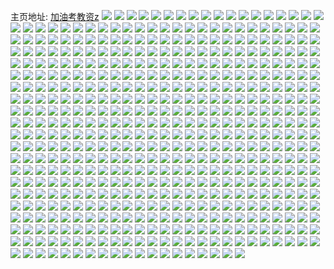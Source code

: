 主页地址: [加油考教资z](https://weibo.com/u/5859946578) 
![](https://wx4.sinaimg.cn/mw2000/006ozJNoly1g8hsree54wj30u00u0wkg.jpg) 
![](https://wx4.sinaimg.cn/mw2000/006ozJNoly1g8hsrfo7rcj30u00u0jx1.jpg) 
![](https://wx4.sinaimg.cn/mw2000/006ozJNoly1g8gk5nvt6sj30u00u0jyw.jpg) 
![](https://wx4.sinaimg.cn/mw2000/006ozJNoly1g8gk5r3e1wj30u00u0gsv.jpg) 
![](https://wx4.sinaimg.cn/mw2000/006ozJNoly1g8gk5s95a1j30u00u0105.jpg) 
![](https://wx4.sinaimg.cn/mw2000/006ozJNoly1g8gk5vgp02j30u00u0qa0.jpg) 
![](https://wx4.sinaimg.cn/mw2000/006ozJNoly1g8geb3vdw3j30u00u00v0.jpg) 
![](https://wx4.sinaimg.cn/mw2000/006ozJNoly1g8geb6r8g5j30u00u078j.jpg) 
![](https://wx4.sinaimg.cn/mw2000/006ozJNoly1g8bxthnc9xj31t00u0ag9.jpg) 
![](https://wx4.sinaimg.cn/mw2000/006ozJNoly1g8bxtiztfmj31t00u00xj.jpg) 
![](https://wx4.sinaimg.cn/mw2000/006ozJNoly1g8avci2jjij30u00u0n0y.jpg) 
![](https://wx4.sinaimg.cn/mw2000/006ozJNoly1g8avcj3nhlj30u00u0td7.jpg) 
![](https://wx4.sinaimg.cn/mw2000/006ozJNoly1g8avcjr9hmj30u00u0djh.jpg) 
![](https://wx4.sinaimg.cn/mw2000/006ozJNoly1g8avcoy7n5j30u00u078r.jpg) 
![](https://wx4.sinaimg.cn/mw2000/006ozJNoly1g8avclcycxj30u00u0dhs.jpg) 
![](https://wx4.sinaimg.cn/mw2000/006ozJNoly1g8avcpkeu9j30u00u00vc.jpg) 
![](https://wx4.sinaimg.cn/mw2000/006ozJNoly1g8avckbu6zj30u00u0gop.jpg) 
![](https://wx4.sinaimg.cn/mw2000/006ozJNoly1g8avcn2wj2j30u00u0jtc.jpg) 
![](https://wx4.sinaimg.cn/mw2000/006ozJNoly1g8avcq5plfj30u00u040w.jpg) 
![](https://wx4.sinaimg.cn/mw2000/006ozJNogy1g89lnmww04j30u00u078f.jpg) 
![](https://wx4.sinaimg.cn/mw2000/006ozJNogy1g89ln9myngj30u00u0q6j.jpg) 
![](https://wx4.sinaimg.cn/mw2000/006ozJNogy1g8809pz639j30u0140jxi.jpg) 
![](https://wx4.sinaimg.cn/mw2000/006ozJNogy1g87e3k3kvfj30u0140jxh.jpg) 
![](https://wx4.sinaimg.cn/mw2000/006ozJNogy1g87e3l2oipj30u0140agx.jpg) 
![](https://wx4.sinaimg.cn/mw2000/006ozJNogy1g87e3luq3fj30u0140wkt.jpg) 
![](https://wx4.sinaimg.cn/mw2000/006ozJNogy1g87e3mzgb6j30u0140tf8.jpg) 
![](https://wx4.sinaimg.cn/mw2000/006ozJNogy1g86wcs15mhj30om1hc46m.jpg) 
![](https://wx4.sinaimg.cn/mw2000/006ozJNogy1g86taq5mdaj30u0140dlg.jpg) 
![](https://wx4.sinaimg.cn/mw2000/006ozJNogy1g8600kb0omj30u00u079o.jpg) 
![](https://wx4.sinaimg.cn/mw2000/006ozJNogy1g8600l8e35j30u00u0jvb.jpg) 
![](https://wx4.sinaimg.cn/mw2000/006ozJNogy1g85xba1axgj30u00u0jxh.jpg) 
![](https://wx4.sinaimg.cn/mw2000/006ozJNogy1g85xbau3g1j30u00u0aem.jpg) 
![](https://wx4.sinaimg.cn/mw2000/006ozJNogy1g85xbbnqycj30u00u0q6j.jpg) 
![](https://wx4.sinaimg.cn/mw2000/006ozJNogy1g85xbd66plj30u00u0k3v.jpg) 
![](https://wx4.sinaimg.cn/mw2000/006ozJNogy1g85unh9ootj30om1hctoz.jpg) 
![](https://wx4.sinaimg.cn/mw2000/006ozJNogy1g84vpbh3baj30u00u0mz5.jpg) 
![](https://wx4.sinaimg.cn/mw2000/006ozJNogy1g84menamsoj30u0140k2w.jpg) 
![](https://wx4.sinaimg.cn/mw2000/006ozJNogy1g84meqr1f5j30u0140tkn.jpg) 
![](https://wx4.sinaimg.cn/mw2000/006ozJNogy1g83rppn29sj30u00u00y7.jpg) 
![](https://wx4.sinaimg.cn/mw2000/006ozJNogy1g83rpsieskj30u00u0ajk.jpg) 
![](https://wx4.sinaimg.cn/mw2000/006ozJNogy1g82fowggolj30u0140n3v.jpg) 
![](https://wx4.sinaimg.cn/mw2000/006ozJNogy1g82fox8ad0j30u01ciwk7.jpg) 
![](https://wx4.sinaimg.cn/mw2000/006ozJNogy1g81e39ti8tj30u0142wjb.jpg) 
![](https://wx4.sinaimg.cn/mw2000/006ozJNogy1g81e3mewwrj30u01407co.jpg) 
![](https://wx4.sinaimg.cn/mw2000/006ozJNogy1g80gyxpgp8j30u0140dkg.jpg) 
![](https://wx4.sinaimg.cn/mw2000/006ozJNogy1g80gz2zjjdj30u0140wiv.jpg) 
![](https://wx4.sinaimg.cn/mw2000/006ozJNogy1g80gz5mwtzj31400u0tc7.jpg) 
![](https://wx4.sinaimg.cn/mw2000/006ozJNogy1g80gz8lw1bj31400u041o.jpg) 
![](https://wx4.sinaimg.cn/mw2000/006ozJNogy1g7zzadlwm1j30u01407br.jpg) 
![](https://wx4.sinaimg.cn/mw2000/006ozJNogy1g7zzaek55zj30u0140adr.jpg) 
![](https://wx4.sinaimg.cn/mw2000/006ozJNogy1g7zbdfqh3nj30u0140wfa.jpg) 
![](https://wx4.sinaimg.cn/mw2000/006ozJNogy1g7zbdgso8ej30u0140dhf.jpg) 
![](https://wx4.sinaimg.cn/mw2000/006ozJNogy1g7yq0g0txpj30u01400y4.jpg) 
![](https://wx4.sinaimg.cn/mw2000/006ozJNogy1g7yq0gzx6gj30u0140thv.jpg) 
![](https://wx4.sinaimg.cn/mw2000/006ozJNogy1g7y2hol95cj30u0140gru.jpg) 
![](https://wx4.sinaimg.cn/mw2000/006ozJNogy1g7y2hsxla6j30u0140grg.jpg) 
![](https://wx4.sinaimg.cn/mw2000/006ozJNogy1g7y2hxi06sj30u0140tcw.jpg) 
![](https://wx4.sinaimg.cn/mw2000/006ozJNogy1g7x14sxlgsj30u0140dj3.jpg) 
![](https://wx4.sinaimg.cn/mw2000/006ozJNogy1g7x14tq9b4j30u014077g.jpg) 
![](https://wx4.sinaimg.cn/mw2000/006ozJNogy1g7wrp62bn2j30u0140gtd.jpg) 
![](https://wx4.sinaimg.cn/mw2000/006ozJNoly1g7w3111va9j31u90u00zm.jpg) 
![](https://wx4.sinaimg.cn/mw2000/006ozJNoly1g7vk9og3hoj31430u0dkk.jpg) 
![](https://wx4.sinaimg.cn/mw2000/006ozJNoly1g7vk9qos1yj31400u0ajf.jpg) 
![](https://wx4.sinaimg.cn/mw2000/006ozJNoly1g7vk9t1tynj30u0140127.jpg) 
![](https://wx4.sinaimg.cn/mw2000/006ozJNoly1g7vk9veg4hj30u0140gus.jpg) 
![](https://wx4.sinaimg.cn/mw2000/006ozJNoly1g7ul3a04llj30u0140458.jpg) 
![](https://wx4.sinaimg.cn/mw2000/006ozJNoly1g7u0fx6upij30u014044h.jpg) 
![](https://wx4.sinaimg.cn/mw2000/006ozJNoly1g7u0fyqshoj30u0140tdh.jpg) 
![](https://wx4.sinaimg.cn/mw2000/006ozJNoly1g7ta7cot11j30u014044w.jpg) 
![](https://wx4.sinaimg.cn/mw2000/006ozJNoly1g7ta7ecb6oj31400u0tew.jpg) 
![](https://wx4.sinaimg.cn/mw2000/006ozJNoly1g7ta7frx7cj30u0140ag5.jpg) 
![](https://wx4.sinaimg.cn/mw2000/006ozJNoly1g7ta7hdjhtj30u01407ai.jpg) 
![](https://wx4.sinaimg.cn/mw2000/006ozJNoly1g7rr5givhqj31400u0n1n.jpg) 
![](https://wx4.sinaimg.cn/mw2000/006ozJNoly1g7qxhuv71dj30u0140wja.jpg) 
![](https://wx4.sinaimg.cn/mw2000/006ozJNoly1g7qxhw1alfj30u0140dl4.jpg) 
![](https://wx4.sinaimg.cn/mw2000/006ozJNoly1g7qxhxva5uj30u01400yh.jpg) 
![](https://wx4.sinaimg.cn/mw2000/006ozJNoly1g7qxi004rpj30u0140q75.jpg) 
![](https://wx4.sinaimg.cn/mw2000/006ozJNoly1g7pkahq2m4j30u01t0td2.jpg) 
![](https://wx4.sinaimg.cn/mw2000/006ozJNoly1g7pkaiiyukj30u01407az.jpg) 
![](https://wx4.sinaimg.cn/mw2000/006ozJNoly1g7pkajdf4zj30u0140tea.jpg) 
![](https://wx4.sinaimg.cn/mw2000/006ozJNoly1g7pkak0ozpj310v0p7djz.jpg) 
![](https://wx4.sinaimg.cn/mw2000/006ozJNoly1g7otuehq43j30u014076k.jpg) 
![](https://wx4.sinaimg.cn/mw2000/006ozJNoly1g7otuf3zkkj30u0140myx.jpg) 
![](https://wx4.sinaimg.cn/mw2000/006ozJNoly1g7otufy6cuj30u0140djh.jpg) 
![](https://wx4.sinaimg.cn/mw2000/006ozJNoly1g7otugroglj30u01400um.jpg) 
![](https://wx4.sinaimg.cn/mw2000/006ozJNoly1g7ngclfbf9j30u0140dk9.jpg) 
![](https://wx4.sinaimg.cn/mw2000/006ozJNoly1g7ngcmda2yj30u0140dpe.jpg) 
![](https://wx4.sinaimg.cn/mw2000/006ozJNoly1g7mgr2j4xrj31400u0q81.jpg) 
![](https://wx4.sinaimg.cn/mw2000/006ozJNoly1g7mgr30tsvj31400u0gnu.jpg) 
![](https://wx4.sinaimg.cn/mw2000/006ozJNoly1g7mgr4u6t7j30om1hck07.jpg) 
![](https://wx4.sinaimg.cn/mw2000/006ozJNoly1g7mgr7vdpuj30u01400yh.jpg) 
![](https://wx4.sinaimg.cn/mw2000/006ozJNoly1g7k17iu3fjj30u0140463.jpg) 
![](https://wx4.sinaimg.cn/mw2000/006ozJNoly1g7k17kin33j31400u0ws7.jpg) 
![](https://wx4.sinaimg.cn/mw2000/006ozJNoly1g7k17n003oj30u0140486.jpg) 
![](https://wx4.sinaimg.cn/mw2000/006ozJNoly1g7k17o6aedj30u0140agx.jpg) 
![](https://wx4.sinaimg.cn/mw2000/006ozJNoly1g7j1lktn7nj30u0140jvo.jpg) 
![](https://wx4.sinaimg.cn/mw2000/006ozJNoly1g7j1llj9ovj30u00u0dit.jpg) 
![](https://wx4.sinaimg.cn/mw2000/006ozJNoly1g7j1lmcv2kj30u0140jy8.jpg) 
![](https://wx4.sinaimg.cn/mw2000/006ozJNoly1g7j1ln2gp4j30u00u077k.jpg) 
![](https://wx4.sinaimg.cn/mw2000/006ozJNoly1g7gf5781s8j30u014046u.jpg) 
![](https://wx4.sinaimg.cn/mw2000/006ozJNoly1g7gf583hk6j30u0140qdd.jpg) 
![](https://wx4.sinaimg.cn/mw2000/006ozJNoly1g7gf58qlswj30u014077a.jpg) 
![](https://wx4.sinaimg.cn/mw2000/006ozJNoly1g7gf5acnanj30u0140jum.jpg) 
![](https://wx4.sinaimg.cn/mw2000/006ozJNoly1g7ejn53fjaj30u00u0wl7.jpg) 
![](https://wx4.sinaimg.cn/mw2000/006ozJNoly1g7ejn5mcc2j30u00u0wjm.jpg) 
![](https://wx4.sinaimg.cn/mw2000/006ozJNoly1g7ejn6lft1j30u00u0jw5.jpg) 
![](https://wx4.sinaimg.cn/mw2000/006ozJNoly1g7ejn7o76vj30u00u0afk.jpg) 
![](https://wx4.sinaimg.cn/mw2000/006ozJNoly1g7dean259yj30u0140af7.jpg) 
![](https://wx4.sinaimg.cn/mw2000/006ozJNoly1g7deangx2bj30u0140gos.jpg) 
![](https://wx4.sinaimg.cn/mw2000/006ozJNoly1g7c701oz23j30u014010o.jpg) 
![](https://wx4.sinaimg.cn/mw2000/006ozJNoly1g7b1lmb49pj30u00u01kx.jpg) 
![](https://wx4.sinaimg.cn/mw2000/006ozJNoly1g7b1lpdr8sj30u00u07k9.jpg) 
![](https://wx4.sinaimg.cn/mw2000/006ozJNoly1g79vvxqvs2j30u014376f.jpg) 
![](https://wx4.sinaimg.cn/mw2000/006ozJNoly1g79vvyn3x4j30u0140q7x.jpg) 
![](https://wx4.sinaimg.cn/mw2000/006ozJNoly1g79vvzrw0vj30u01407cf.jpg) 
![](https://wx4.sinaimg.cn/mw2000/006ozJNoly1g79vw0qcv3j30u0140q9x.jpg) 
![](https://wx4.sinaimg.cn/mw2000/006ozJNoly1g7667p8499j30u00u0dhp.jpg) 
![](https://wx4.sinaimg.cn/mw2000/006ozJNoly1g7667q9tr3j30u00u0gqy.jpg) 
![](https://wx4.sinaimg.cn/mw2000/006ozJNoly1g7667r1jyij30u00u0wha.jpg) 
![](https://wx4.sinaimg.cn/mw2000/006ozJNoly1g7667s3zwmj30u00u0n1b.jpg) 
![](https://wx4.sinaimg.cn/mw2000/006ozJNoly1g73sis0pxej30u00u0n1f.jpg) 
![](https://wx4.sinaimg.cn/mw2000/006ozJNoly1g73sisu8bhj30u00u0n0i.jpg) 
![](https://wx4.sinaimg.cn/mw2000/006ozJNoly1g73sitrk28j30u00u0juc.jpg) 
![](https://wx4.sinaimg.cn/mw2000/006ozJNoly1g73siunwpej30u00u0gqs.jpg) 
![](https://wx4.sinaimg.cn/mw2000/006ozJNoly1g72cwdv0pnj30u00u0tjm.jpg) 
![](https://wx4.sinaimg.cn/mw2000/006ozJNoly1g6z85auiuuj30u00u0gp4.jpg) 
![](https://wx4.sinaimg.cn/mw2000/006ozJNoly1g6z85bk7mej30u00u0djo.jpg) 
![](https://wx4.sinaimg.cn/mw2000/006ozJNoly1g6z85c45fmj30u00u0jth.jpg) 
![](https://wx4.sinaimg.cn/mw2000/006ozJNoly1g6z85d12l5j30u00u07al.jpg) 
![](https://wx4.sinaimg.cn/mw2000/006ozJNoly1g6z85efwytj30u00u04az.jpg) 
![](https://wx4.sinaimg.cn/mw2000/006ozJNoly1g6z85fsgm3j30u00u0agn.jpg) 
![](https://wx4.sinaimg.cn/mw2000/006ozJNoly1g6ws61bpjej30om1hctge.jpg) 
![](https://wx4.sinaimg.cn/mw2000/006ozJNoly1g6ws62f5z2j30u00u0n44.jpg) 
![](https://wx4.sinaimg.cn/mw2000/006ozJNoly1g6vnueawwcj30u00u0k1s.jpg) 
![](https://wx4.sinaimg.cn/mw2000/006ozJNoly1g6qz0wwey1j30u00u00y7.jpg) 
![](https://wx4.sinaimg.cn/mw2000/006ozJNoly1g6nwd5hkgsj30u00u0djm.jpg) 
![](https://wx4.sinaimg.cn/mw2000/006ozJNoly1g6nwd6qkkmj30u00u0dke.jpg) 
![](https://wx4.sinaimg.cn/mw2000/006ozJNoly1g6npayyy0vj30u00u0q6m.jpg) 
![](https://wx4.sinaimg.cn/mw2000/006ozJNoly1g6maovc93aj30tz1hcq8d.jpg) 
![](https://wx4.sinaimg.cn/mw2000/006ozJNoly1g6maow4gtfj30u00u0gqo.jpg) 
![](https://wx4.sinaimg.cn/mw2000/006ozJNoly1g6kc6fif1uj30tr0h0di4.jpg) 
![](https://wx4.sinaimg.cn/mw2000/006ozJNoly1g6kc6fzzvuj30u0140wkl.jpg) 
![](https://wx4.sinaimg.cn/mw2000/006ozJNoly1g6kc6gheemj30u0140jxy.jpg) 
![](https://wx4.sinaimg.cn/mw2000/006ozJNoly1g6kc6im0nsj30u01407ci.jpg) 
![](https://wx4.sinaimg.cn/mw2000/006ozJNoly1g6jw0sk6wej30u00u03zb.jpg) 
![](https://wx4.sinaimg.cn/mw2000/006ozJNoly1g6jw0w3l5lj30u00u0dl7.jpg) 
![](https://wx4.sinaimg.cn/mw2000/006ozJNoly1g6ire2xs4uj30u0140wkf.jpg) 
![](https://wx4.sinaimg.cn/mw2000/006ozJNoly1g6irf79k1vj30u00u0dkh.jpg) 
![](https://wx4.sinaimg.cn/mw2000/006ozJNoly1g6irdqbcspj30u01407ag.jpg) 
![](https://wx4.sinaimg.cn/mw2000/006ozJNoly1g6irdvfiqdj30u014044w.jpg) 
![](https://wx4.sinaimg.cn/mw2000/006ozJNoly1g6g8t74xtbj30u00u0te0.jpg) 
![](https://wx4.sinaimg.cn/mw2000/006ozJNoly1g6g8t7unbsj30u00u0jwh.jpg) 
![](https://wx4.sinaimg.cn/mw2000/006ozJNoly1g6fiaog01ej30u0142whd.jpg) 
![](https://wx4.sinaimg.cn/mw2000/006ozJNoly1g6fiapbqihj30u010dmze.jpg) 
![](https://wx4.sinaimg.cn/mw2000/006ozJNoly1g6fiaq2q2gj30u01400ww.jpg) 
![](https://wx4.sinaimg.cn/mw2000/006ozJNogy1g6cf4hvylej30u014043h.jpg) 
![](https://wx4.sinaimg.cn/mw2000/006ozJNogy1g6cf4jsjl2j30u014042q.jpg) 
![](https://wx4.sinaimg.cn/mw2000/006ozJNogy1g6bwl6n0iqj30u0140gor.jpg) 
![](https://wx4.sinaimg.cn/mw2000/006ozJNogy1g6ay3x721hj31400u0djl.jpg) 
![](https://wx4.sinaimg.cn/mw2000/006ozJNogy1g6ay3y66rmj30u00u0agl.jpg) 
![](https://wx4.sinaimg.cn/mw2000/006ozJNogy1g6ay3zfvbrj30u00u0akq.jpg) 
![](https://wx4.sinaimg.cn/mw2000/006ozJNogy1g6ay40eg88j30u00u078g.jpg) 
![](https://wx4.sinaimg.cn/mw2000/006ozJNogy1g6actikvnij30u00u0tex.jpg) 
![](https://wx4.sinaimg.cn/mw2000/006ozJNogy1g6actjh6w7j30u00u0q7a.jpg) 
![](https://wx4.sinaimg.cn/mw2000/006ozJNogy1g69kycexnqj30u00u0dlh.jpg) 
![](https://wx4.sinaimg.cn/mw2000/006ozJNogy1g69kyd8igsj30u00u00zu.jpg) 
![](https://wx4.sinaimg.cn/mw2000/006ozJNogy1g69kye9ictj30u00u0gur.jpg) 
![](https://wx4.sinaimg.cn/mw2000/006ozJNogy1g69kyf18lhj30u00u0jx3.jpg) 
![](https://wx4.sinaimg.cn/mw2000/006ozJNoly1g68ixkumyej30u0140aqf.jpg) 
![](https://wx4.sinaimg.cn/mw2000/006ozJNoly1g68ixm0npej30u0140ai6.jpg) 
![](https://wx4.sinaimg.cn/mw2000/006ozJNoly1g68ixn6s13j30u014048y.jpg) 
![](https://wx4.sinaimg.cn/mw2000/006ozJNoly1g68ixo6kw9j30u0140n7b.jpg) 
![](https://wx4.sinaimg.cn/mw2000/006ozJNogy1g685c1s1xyj30u01400yn.jpg) 
![](https://wx4.sinaimg.cn/mw2000/006ozJNogy1g685c3494zj30u0140dmr.jpg) 
![](https://wx4.sinaimg.cn/mw2000/006ozJNogy1g67ai4c6gpj30u0140wm1.jpg) 
![](https://wx4.sinaimg.cn/mw2000/006ozJNogy1g67ai67do5j30u01404bt.jpg) 
![](https://wx4.sinaimg.cn/mw2000/006ozJNogy1g67ai7zg95j30u0140ajs.jpg) 
![](https://wx4.sinaimg.cn/mw2000/006ozJNogy1g67ai95bf9j31400u0tec.jpg) 
![](https://wx4.sinaimg.cn/mw2000/006ozJNogy1g66mm741kij30u00u0785.jpg) 
![](https://wx4.sinaimg.cn/mw2000/006ozJNogy1g66mm8413yj30u01t07b3.jpg) 
![](https://wx4.sinaimg.cn/mw2000/006ozJNogy1g66mm900tqj30u00u0jun.jpg) 
![](https://wx4.sinaimg.cn/mw2000/006ozJNogy1g66mm9x02fj30u00u00uf.jpg) 
![](https://wx4.sinaimg.cn/mw2000/006ozJNoly1g64fawpzrzj32o02o07wi.jpg) 
![](https://wx4.sinaimg.cn/mw2000/006ozJNoly1g64faxlpicj32o03k0npe.jpg) 
![](https://wx4.sinaimg.cn/mw2000/006ozJNoly1g64faypf5nj32o03k0qv6.jpg) 
![](https://wx4.sinaimg.cn/mw2000/006ozJNoly1g64fazu31uj32o03k0x6q.jpg) 
![](https://wx4.sinaimg.cn/mw2000/006ozJNogy1g639oj2velj30u0140tdo.jpg) 
![](https://wx4.sinaimg.cn/mw2000/006ozJNoly1g62wq56ltwj30u0140429.jpg) 
![](https://wx4.sinaimg.cn/mw2000/006ozJNoly1g62wq5iidnj30u01407ay.jpg) 
![](https://wx4.sinaimg.cn/mw2000/006ozJNoly1g62wq5xp9zj30om1hc4bh.jpg) 
![](https://wx4.sinaimg.cn/mw2000/006ozJNoly1g62wq6ios4j30u014011j.jpg) 
![](https://wx4.sinaimg.cn/mw2000/006ozJNogy1g61vawkum3j30om1hcagu.jpg) 
![](https://wx4.sinaimg.cn/mw2000/006ozJNogy1g61vaxpyvcj30u00u0whq.jpg) 
![](https://wx4.sinaimg.cn/mw2000/006ozJNoly1g61n384gloj32o02o0kjm.jpg) 
![](https://wx4.sinaimg.cn/mw2000/006ozJNoly1g61n398ytwj32o02o0u0y.jpg) 
![](https://wx4.sinaimg.cn/mw2000/006ozJNogy1g61i6cvw7yj30u00u0wkk.jpg) 
![](https://wx4.sinaimg.cn/mw2000/006ozJNogy1g61i6dpbu9j31hc0om7bb.jpg) 
![](https://wx4.sinaimg.cn/mw2000/006ozJNogy1g61i6e9fskj30om1hcjwx.jpg) 
![](https://wx4.sinaimg.cn/mw2000/006ozJNogy1g61i6exskvj30om1hcqej.jpg) 
![](https://wx4.sinaimg.cn/mw2000/006ozJNogy1g60klvaz3oj30u0140n12.jpg) 
![](https://wx4.sinaimg.cn/mw2000/006ozJNogy1g60fcytiy6j30u0140q7a.jpg) 
![](https://wx4.sinaimg.cn/mw2000/006ozJNogy1g60fczulwaj30u0140n87.jpg) 
![](https://wx4.sinaimg.cn/mw2000/006ozJNogy1g5zhng5obdj30u0140dm9.jpg) 
![](https://wx4.sinaimg.cn/mw2000/006ozJNogy1g5zhnh39oyj31400u0jyh.jpg) 
![](https://wx4.sinaimg.cn/mw2000/006ozJNogy1g5zhni3yqsj30u0140grp.jpg) 
![](https://wx4.sinaimg.cn/mw2000/006ozJNogy1g5zhnj1dzlj30u01407b2.jpg) 
![](https://wx4.sinaimg.cn/mw2000/006ozJNogy1g5x03jt5n4j30u0140gr5.jpg) 
![](https://wx4.sinaimg.cn/mw2000/006ozJNogy1g5x03kyx1ej30u00u00x1.jpg) 
![](https://wx4.sinaimg.cn/mw2000/006ozJNogy1g5x03m5g3wj30u00u044a.jpg) 
![](https://wx4.sinaimg.cn/mw2000/006ozJNoly1g5wbvjdzklj30u01t0n2c.jpg) 
![](https://wx4.sinaimg.cn/mw2000/006ozJNoly1g5wbvjorwoj30u01t0wke.jpg) 
![](https://wx4.sinaimg.cn/mw2000/006ozJNoly1g5wbvjy6imj30u01t0gqu.jpg) 
![](https://wx4.sinaimg.cn/mw2000/006ozJNoly1g5wbvk8o4mj30u01t0q7v.jpg) 
![](https://wx4.sinaimg.cn/mw2000/006ozJNoly1g5wbvkopvpj30u01t04j0.jpg) 
![](https://wx4.sinaimg.cn/mw2000/006ozJNoly1g5wbvl1ve6j30u01t0n3x.jpg) 
![](https://wx4.sinaimg.cn/mw2000/006ozJNogy1g5umq4vxi2j30u00u0gsw.jpg) 
![](https://wx4.sinaimg.cn/mw2000/006ozJNogy1g5umq5k1n2j30u00u040s.jpg) 
![](https://wx4.sinaimg.cn/mw2000/006ozJNogy1g5st6umdapj30tb0mrn02.jpg) 
![](https://wx4.sinaimg.cn/mw2000/006ozJNogy1g5st6vgheuj30u014044q.jpg) 
![](https://wx4.sinaimg.cn/mw2000/006ozJNogy1g5st6w98p7j30u00u0dj6.jpg) 
![](https://wx4.sinaimg.cn/mw2000/006ozJNogy1g5st6x3vehj30om1hcdm6.jpg) 
![](https://wx4.sinaimg.cn/mw2000/006ozJNogy1g5st6y4x9ej30u00u0afy.jpg) 
![](https://wx4.sinaimg.cn/mw2000/006ozJNogy1g5st6z0pwgj30u00u0wjo.jpg) 
![](https://wx4.sinaimg.cn/mw2000/006ozJNogy1g5rlqg13h5j30u01t043e.jpg) 
![](https://wx4.sinaimg.cn/mw2000/006ozJNogy1g5rlqhsqvuj30u00u0jvb.jpg) 
![](https://wx4.sinaimg.cn/mw2000/006ozJNogy1g5q485xxw4j30u0140wlx.jpg) 
![](https://wx4.sinaimg.cn/mw2000/006ozJNogy1g5q4875g86j30u01400yb.jpg) 
![](https://wx4.sinaimg.cn/mw2000/006ozJNogy1g5q487w7v3j30u0140q6r.jpg) 
![](https://wx4.sinaimg.cn/mw2000/006ozJNogy1g5q489cvd8j30u014044n.jpg) 
![](https://wx4.sinaimg.cn/mw2000/006ozJNogy1g5n7zw2pfej30u00u0jwz.jpg) 
![](https://wx4.sinaimg.cn/mw2000/006ozJNogy1g5n7zx3p8mj30u00u0wkl.jpg) 
![](https://wx4.sinaimg.cn/mw2000/006ozJNogy1g5n7zy0pbkj30u00u0ju1.jpg) 
![](https://wx4.sinaimg.cn/mw2000/006ozJNogy1g5n7zz92lpj30u00u0n3c.jpg) 
![](https://wx4.sinaimg.cn/mw2000/006ozJNogy1g5mpvg8q2zj30u00u0n3b.jpg) 
![](https://wx4.sinaimg.cn/mw2000/006ozJNogy1g5le5kng51j30u00u0abv.jpg) 
![](https://wx4.sinaimg.cn/mw2000/006ozJNogy1g5le5m8dwmj30u0140q77.jpg) 
![](https://wx4.sinaimg.cn/mw2000/006ozJNogy1g5le5oh79xj30u0140tgo.jpg) 
![](https://wx4.sinaimg.cn/mw2000/006ozJNogy1g5le5q8qo5j30u014079y.jpg) 
![](https://wx4.sinaimg.cn/mw2000/006ozJNogy1g5ke33hupbj32o03k0qv6.jpg) 
![](https://wx4.sinaimg.cn/mw2000/006ozJNogy1g5ke37fx9tj31400u0qa6.jpg) 
![](https://wx4.sinaimg.cn/mw2000/006ozJNogy1g5j412yhuej30u00u0k2s.jpg) 
![](https://wx4.sinaimg.cn/mw2000/006ozJNogy1g5j415g6zqj30u00u0alc.jpg) 
![](https://wx4.sinaimg.cn/mw2000/006ozJNogy1g5j417wqkwj30u00u0wpf.jpg) 
![](https://wx4.sinaimg.cn/mw2000/006ozJNogy1g5j4197sgaj30u00u0wiy.jpg) 
![](https://wx4.sinaimg.cn/mw2000/006ozJNoly1g5h2pb73rwj31401404cd.jpg) 
![](https://wx4.sinaimg.cn/mw2000/006ozJNoly1g5h2pe4lfkj3140140qrh.jpg) 
![](https://wx4.sinaimg.cn/mw2000/006ozJNoly1g5h2pgwlvuj3140140wwo.jpg) 
![](https://wx4.sinaimg.cn/mw2000/006ozJNoly1g5fw0ubseyj32o02o0hdu.jpg) 
![](https://wx4.sinaimg.cn/mw2000/006ozJNoly1g5fw0vsk33j32o02o0npe.jpg) 
![](https://wx4.sinaimg.cn/mw2000/006ozJNoly1g5fw10lhiaj32o02o01kz.jpg) 
![](https://wx4.sinaimg.cn/mw2000/006ozJNoly1g5fw13kj3bj32o02o0kjm.jpg) 
![](https://wx4.sinaimg.cn/mw2000/006ozJNogy1g5efh1xu74j32o02o01kz.jpg) 
![](https://wx4.sinaimg.cn/mw2000/006ozJNogy1g5efh57ermj32o02o0b2a.jpg) 
![](https://wx4.sinaimg.cn/mw2000/006ozJNoly1g5edzdh4hhj30u03w1tmm.jpg) 
![](https://wx4.sinaimg.cn/mw2000/006ozJNoly1g5edze8gilj30u00u00x8.jpg) 
![](https://wx4.sinaimg.cn/mw2000/006ozJNoly1g5chl1qstrj30u00u0gty.jpg) 
![](https://wx4.sinaimg.cn/mw2000/006ozJNoly1g5chl29b14j314q0u07c7.jpg) 
![](https://wx4.sinaimg.cn/mw2000/006ozJNoly1g5chl2kctej30u00u0ahw.jpg) 
![](https://wx4.sinaimg.cn/mw2000/006ozJNoly1g5chl2swwpj30u00u0ahc.jpg) 
![](https://wx4.sinaimg.cn/mw2000/006ozJNoly1g57r11bgyzj30u00u0wjs.jpg) 
![](https://wx4.sinaimg.cn/mw2000/006ozJNoly1g57r13frbtj30u00u0aes.jpg) 
![](https://wx4.sinaimg.cn/mw2000/006ozJNoly1g57r144o4pj30u00u0dj6.jpg) 
![](https://wx4.sinaimg.cn/mw2000/006ozJNoly1g57r15228ej30u00u0n2p.jpg) 
![](https://wx4.sinaimg.cn/mw2000/006ozJNoly1g57r15niznj30u00u0wjj.jpg) 
![](https://wx4.sinaimg.cn/mw2000/006ozJNoly1g57r16key4j30u00u0jwb.jpg) 
![](https://wx4.sinaimg.cn/mw2000/006ozJNogy1g557iqiqarj30u00u00xl.jpg) 
![](https://wx4.sinaimg.cn/mw2000/006ozJNogy1g557is0ovkj30u0140n3g.jpg) 
![](https://wx4.sinaimg.cn/mw2000/006ozJNogy1g557itok98j31400u0457.jpg) 
![](https://wx4.sinaimg.cn/mw2000/006ozJNogy1g557iv8ea4j30u00u0tde.jpg) 
![](https://wx4.sinaimg.cn/mw2000/006ozJNogy1g4y5aitssrj31g50u0qcv.jpg) 
![](https://wx4.sinaimg.cn/mw2000/006ozJNogy1g4y5aksd9xj30u00u0n45.jpg) 
![](https://wx4.sinaimg.cn/mw2000/006ozJNogy1g4y5amsmtrj30u00u07bs.jpg) 
![](https://wx4.sinaimg.cn/mw2000/006ozJNogy1g4y5aodnsxj30u01t0n3f.jpg) 
![](https://wx4.sinaimg.cn/mw2000/006ozJNoly1g4v78gk3c0j30u01t01kx.jpg) 
![](https://wx4.sinaimg.cn/mw2000/006ozJNoly1g4v78hrfndj32o02o0e82.jpg) 
![](https://wx4.sinaimg.cn/mw2000/006ozJNoly1g4v78ii4p8j3140140wrz.jpg) 
![](https://wx4.sinaimg.cn/mw2000/006ozJNoly1g4v78n55btj33bs3bsx6q.jpg) 
![](https://wx4.sinaimg.cn/mw2000/006ozJNogy1g4ts4v6260j30u00u0789.jpg) 
![](https://wx4.sinaimg.cn/mw2000/006ozJNogy1g4ts4yio2zj30u00u07ag.jpg) 
![](https://wx4.sinaimg.cn/mw2000/006ozJNoly1g4rkhjuv1nj30u0140tg4.jpg) 
![](https://wx4.sinaimg.cn/mw2000/006ozJNoly1g4rkhm4zeej30u014044e.jpg) 
![](https://wx4.sinaimg.cn/mw2000/006ozJNoly1g4qkyzv5eej30u0140jwu.jpg) 
![](https://wx4.sinaimg.cn/mw2000/006ozJNoly1g4qkz13up2j30u0140427.jpg) 
![](https://wx4.sinaimg.cn/mw2000/006ozJNoly1g4qkz1tizfj30u0140q7g.jpg) 
![](https://wx4.sinaimg.cn/mw2000/006ozJNoly1g4qkz2thcwj30u0140n1h.jpg) 
![](https://wx4.sinaimg.cn/mw2000/006ozJNoly1g4qbg9zesqj32o02o0u0x.jpg) 
![](https://wx4.sinaimg.cn/mw2000/006ozJNoly1g4qbgbmnqnj32o020x4qr.jpg) 
![](https://wx4.sinaimg.cn/mw2000/006ozJNoly1g4qbgdu138j335s2dckjp.jpg) 
![](https://wx4.sinaimg.cn/mw2000/006ozJNoly1g4qbgemb1dj30ow1hcn81.jpg) 
![](https://wx4.sinaimg.cn/mw2000/006ozJNogy1g4p82g5qprj30u00u044k.jpg) 
![](https://wx4.sinaimg.cn/mw2000/006ozJNogy1g4p82h10roj30u00u0dkz.jpg) 
![](https://wx4.sinaimg.cn/mw2000/006ozJNogy1g4p82i1nmqj30u00u0q8r.jpg) 
![](https://wx4.sinaimg.cn/mw2000/006ozJNoly1g4owvr5fflj30u00u079w.jpg) 
![](https://wx4.sinaimg.cn/mw2000/006ozJNoly1g4owvsin9qj30u00u0q7j.jpg) 
![](https://wx4.sinaimg.cn/mw2000/006ozJNoly1g4owvu0umoj30u00u044i.jpg) 
![](https://wx4.sinaimg.cn/mw2000/006ozJNoly1g4owvvhicnj30u00u0grz.jpg) 
![](https://wx4.sinaimg.cn/mw2000/006ozJNoly1g4nobsrj8jj30u00u042v.jpg) 
![](https://wx4.sinaimg.cn/mw2000/006ozJNoly1g4nobt58kxj30u00u0gri.jpg) 
![](https://wx4.sinaimg.cn/mw2000/006ozJNoly1g4nobtgf96j31400u0dki.jpg) 
![](https://wx4.sinaimg.cn/mw2000/006ozJNoly1g4nobtt8ilj30u00u0n2g.jpg) 
![](https://wx4.sinaimg.cn/mw2000/006ozJNogy1g4lw4cewprj30u00u0goo.jpg) 
![](https://wx4.sinaimg.cn/mw2000/006ozJNogy1g4lw4b46dvj30u00u0tan.jpg) 
![](https://wx4.sinaimg.cn/mw2000/006ozJNogy1g4lw4k5erwj30u00u043e.jpg) 
![](https://wx4.sinaimg.cn/mw2000/006ozJNogy1g4lw4l6rumj30u00u0gon.jpg) 
![](https://wx4.sinaimg.cn/mw2000/006ozJNogy1g4ktf8eu50j30u00u0afu.jpg) 
![](https://wx4.sinaimg.cn/mw2000/006ozJNogy1g4ktf9g3wvj30u00u0afs.jpg) 
![](https://wx4.sinaimg.cn/mw2000/006ozJNogy1g4ktfaezf7j30u00u0jw0.jpg) 
![](https://wx4.sinaimg.cn/mw2000/006ozJNogy1g4ktfbabcvj30u00u00wi.jpg) 
![](https://wx4.sinaimg.cn/mw2000/006ozJNoly1g4jg0encqtj30u00u00v9.jpg) 
![](https://wx4.sinaimg.cn/mw2000/006ozJNoly1g4jg0fbcmbj30u00u0tbu.jpg) 
![](https://wx4.sinaimg.cn/mw2000/006ozJNoly1g4jg0g0hdnj30u00u0q78.jpg) 
![](https://wx4.sinaimg.cn/mw2000/006ozJNoly1g4jg0gkxsfj30u00u077f.jpg) 
![](https://wx4.sinaimg.cn/mw2000/006ozJNoly1g4jg0hairbj30u00u0q80.jpg) 
![](https://wx4.sinaimg.cn/mw2000/006ozJNoly1g4jg0i27mxj30u00u079g.jpg) 
![](https://wx4.sinaimg.cn/mw2000/006ozJNoly1g4hwz5ostzj30u00u0god.jpg) 
![](https://wx4.sinaimg.cn/mw2000/006ozJNoly1g4hwz68yixj30u00u0779.jpg) 
![](https://wx4.sinaimg.cn/mw2000/006ozJNoly1g4hwz6tqa2j30u00u0jv7.jpg) 
![](https://wx4.sinaimg.cn/mw2000/006ozJNoly1g4hwz79vqij30ow1hc11o.jpg) 
![](https://wx4.sinaimg.cn/mw2000/006ozJNogy1g47diekoarj30u00u077p.jpg) 
![](https://wx4.sinaimg.cn/mw2000/006ozJNogy1g47dijr1n1j30u00u00wi.jpg) 
![](https://wx4.sinaimg.cn/mw2000/006ozJNogy1g47dilkai5j30u00u0djf.jpg) 
![](https://wx4.sinaimg.cn/mw2000/006ozJNogy1g47din6f1dj30ow1hcdl1.jpg) 
![](https://wx4.sinaimg.cn/mw2000/006ozJNogy1g45cyqcenjj30u0140tcz.jpg) 
![](https://wx4.sinaimg.cn/mw2000/006ozJNogy1g45cyqyrj8j30u00u0wi2.jpg) 
![](https://wx4.sinaimg.cn/mw2000/006ozJNogy1g45cyrm30xj30u00u00vf.jpg) 
![](https://wx4.sinaimg.cn/mw2000/006ozJNogy1g45cysandzj30u00u042q.jpg) 
![](https://wx4.sinaimg.cn/mw2000/006ozJNogy1g443l0nq57j30u0140diq.jpg) 
![](https://wx4.sinaimg.cn/mw2000/006ozJNogy1g443l1oit5j30u00u0aei.jpg) 
![](https://wx4.sinaimg.cn/mw2000/006ozJNogy1g443l2rh1ij30u00u0n0d.jpg) 
![](https://wx4.sinaimg.cn/mw2000/006ozJNogy1g443l3b95wj30u60qh42k.jpg) 
![](https://wx4.sinaimg.cn/mw2000/006ozJNogy1g3zz32bb26j30u00u0jtp.jpg) 
![](https://wx4.sinaimg.cn/mw2000/006ozJNogy1g3zz33mioxj30u00u078n.jpg) 
![](https://wx4.sinaimg.cn/mw2000/006ozJNogy1g3zz34i9jsj30u00u042z.jpg) 
![](https://wx4.sinaimg.cn/mw2000/006ozJNogy1g3zz35onnsj31570u0jvx.jpg) 
![](https://wx4.sinaimg.cn/mw2000/006ozJNogy1g3spg6tfvwj30u00u046p.jpg) 
![](https://wx4.sinaimg.cn/mw2000/006ozJNogy1g3spg8105fj30u00u0784.jpg) 
![](https://wx4.sinaimg.cn/mw2000/006ozJNogy1g3spg9hrvoj30u00u010s.jpg) 
![](https://wx4.sinaimg.cn/mw2000/006ozJNogy1g3spgaod32j30ow1hc455.jpg) 
![](https://wx4.sinaimg.cn/mw2000/006ozJNogy1g3q9gnn9lsj30u00u0jv0.jpg) 
![](https://wx4.sinaimg.cn/mw2000/006ozJNogy1g3q9goh2nqj30u00u0tcr.jpg) 
![](https://wx4.sinaimg.cn/mw2000/006ozJNogy1g3q9gp6vmfj30u00u0n17.jpg) 
![](https://wx4.sinaimg.cn/mw2000/006ozJNogy1g3q9gpu34qj30u00u0whr.jpg) 
![](https://wx4.sinaimg.cn/mw2000/006ozJNogy1g3o2eskbfaj30u00u0n2l.jpg) 
![](https://wx4.sinaimg.cn/mw2000/006ozJNogy1g3o2etnyfpj30u00u0adp.jpg) 
![](https://wx4.sinaimg.cn/mw2000/006ozJNogy1g3o2eucptej30u00u0q79.jpg) 
![](https://wx4.sinaimg.cn/mw2000/006ozJNogy1g3o2evrizhj30u00u0n31.jpg) 
![](https://wx4.sinaimg.cn/mw2000/006ozJNogy1g3o2fpasf2j30u0140n4k.jpg) 
![](https://wx4.sinaimg.cn/mw2000/006ozJNogy1g3o2fqzpc2j30u0140aik.jpg) 
![](https://wx4.sinaimg.cn/mw2000/006ozJNogy1g3llhigm3dj30ph0px0tg.jpg) 
![](https://wx4.sinaimg.cn/mw2000/006ozJNogy1g3llhiwp5tj30q70h7jrq.jpg) 
![](https://wx4.sinaimg.cn/mw2000/006ozJNogy1g3llhjwnp0j30u00u079w.jpg) 
![](https://wx4.sinaimg.cn/mw2000/006ozJNogy1g3llhksbl8j30u00u0427.jpg) 
![](https://wx4.sinaimg.cn/mw2000/006ozJNoly1g3jh9e6h98j30u01t0wji.jpg) 
![](https://wx4.sinaimg.cn/mw2000/006ozJNoly1g3jh9etepsj30u0140449.jpg) 
![](https://wx4.sinaimg.cn/mw2000/006ozJNoly1g3jh9fcyowj30u01t0aej.jpg) 
![](https://wx4.sinaimg.cn/mw2000/006ozJNoly1g3jh9g24zyj30u0140449.jpg) 
![](https://wx4.sinaimg.cn/mw2000/006ozJNoly1g3fka8cly1j30u01400wy.jpg) 
![](https://wx4.sinaimg.cn/mw2000/006ozJNoly1g3fkab6jy1j30u00u0ac7.jpg) 
![](https://wx4.sinaimg.cn/mw2000/006ozJNoly1g3fka9l96pj30u0140tiv.jpg) 
![](https://wx4.sinaimg.cn/mw2000/006ozJNoly1g3fkaa4v59j30qo1hcdmf.jpg) 
![](https://wx4.sinaimg.cn/mw2000/006ozJNoly1g3curh6yk3j30yl0u0q95.jpg) 
![](https://wx4.sinaimg.cn/mw2000/006ozJNoly1g3curi30afj30u00u0n12.jpg) 
![](https://wx4.sinaimg.cn/mw2000/006ozJNoly1g3curjz8t4j31400u0dnz.jpg) 
![](https://wx4.sinaimg.cn/mw2000/006ozJNoly1g3curiv9evj30u014042j.jpg) 
![](https://wx4.sinaimg.cn/mw2000/006ozJNoly1g3ag8bqsznj31400u041n.jpg) 
![](https://wx4.sinaimg.cn/mw2000/006ozJNoly1g3ag8d3sz1j30u0140n2j.jpg) 
![](https://wx4.sinaimg.cn/mw2000/006ozJNoly1g3ag8dok1pj30ow1hcjuw.jpg) 
![](https://wx4.sinaimg.cn/mw2000/006ozJNoly1g3ag8ep53sj30u014044a.jpg) 
![](https://wx4.sinaimg.cn/mw2000/006ozJNoly1g397lvsw41j30u00u0gu8.jpg) 
![](https://wx4.sinaimg.cn/mw2000/006ozJNoly1g397lwiuy3j30u00u0acb.jpg) 
![](https://wx4.sinaimg.cn/mw2000/006ozJNoly1g397m2a4duj30u0140n4l.jpg) 
![](https://wx4.sinaimg.cn/mw2000/006ozJNoly1g397mbccqnj30u00u075w.jpg) 
![](https://wx4.sinaimg.cn/mw2000/006ozJNoly1g35n19y26oj31400u0jul.jpg) 
![](https://wx4.sinaimg.cn/mw2000/006ozJNoly1g35n1b6lplj30u014242e.jpg) 
![](https://wx4.sinaimg.cn/mw2000/006ozJNoly1g35n1byzcdj30u0140tdp.jpg) 
![](https://wx4.sinaimg.cn/mw2000/006ozJNoly1g35n1cuuyrj30u01400vj.jpg) 
![](https://wx4.sinaimg.cn/mw2000/006ozJNoly1g31965klb9j30u00u07b5.jpg) 
![](https://wx4.sinaimg.cn/mw2000/006ozJNoly1g2wg1a4hsij30u0140n3r.jpg) 
![](https://wx4.sinaimg.cn/mw2000/006ozJNoly1g2wg1b5dw3j30u014079s.jpg) 
![](https://wx4.sinaimg.cn/mw2000/006ozJNoly1g2wg1bwpuij30u014079o.jpg) 
![](https://wx4.sinaimg.cn/mw2000/006ozJNoly1g2wg1ctqd9j31400u0gny.jpg) 
![](https://wx4.sinaimg.cn/mw2000/006ozJNoly1g2tyf50061j30u01407f5.jpg) 
![](https://wx4.sinaimg.cn/mw2000/006ozJNoly1g2tyf63g9jj31400u0q9s.jpg) 
![](https://wx4.sinaimg.cn/mw2000/006ozJNoly1g2rtsb2hgej30u00u0gt8.jpg) 
![](https://wx4.sinaimg.cn/mw2000/006ozJNoly1g2rtsc821dj30u00u00zb.jpg) 
![](https://wx4.sinaimg.cn/mw2000/006ozJNoly1g2rhrvdzv0j30u00u0wgd.jpg) 
![](https://wx4.sinaimg.cn/mw2000/006ozJNoly1g2rhruv5u2j30u00u0gpg.jpg) 
![](https://wx4.sinaimg.cn/mw2000/006ozJNoly1g2oj8vss5kj30u014079g.jpg) 
![](https://wx4.sinaimg.cn/mw2000/006ozJNoly1g2oj8wyre4j30u0140ah3.jpg) 
![](https://wx4.sinaimg.cn/mw2000/006ozJNoly1g2oj8xmczuj30u00u00wc.jpg) 
![](https://wx4.sinaimg.cn/mw2000/006ozJNoly1g2oj8yb765j30u014079m.jpg) 
![](https://wx4.sinaimg.cn/mw2000/006ozJNoly1g2n5qj9pstj30u0140qf2.jpg) 
![](https://wx4.sinaimg.cn/mw2000/006ozJNoly1g2n5qkidehj30u0140jwq.jpg) 
![](https://wx4.sinaimg.cn/mw2000/006ozJNoly1g2m1pm82irj30u0140q9d.jpg) 
![](https://wx4.sinaimg.cn/mw2000/006ozJNoly1g2m1pn2comj30tz1h7qb8.jpg) 
![](https://wx4.sinaimg.cn/mw2000/006ozJNoly1g2m1poeue3j30u0140jw1.jpg) 
![](https://wx4.sinaimg.cn/mw2000/006ozJNoly1g2m1ppr0a1j30u0140td7.jpg) 
![](https://wx4.sinaimg.cn/mw2000/006ozJNoly1g2l2udt5qxj30u01t01kx.jpg) 
![](https://wx4.sinaimg.cn/mw2000/006ozJNoly1g2l2ueuvq4j30u00u0n04.jpg) 
![](https://wx4.sinaimg.cn/mw2000/006ozJNoly1g2l2ufuil5j30tv0n8n1s.jpg) 
![](https://wx4.sinaimg.cn/mw2000/006ozJNoly1g2l2ugz2rlj30u0140q9v.jpg) 
![](https://wx4.sinaimg.cn/mw2000/006ozJNoly1g2ha5ht2s9j31400u077l.jpg) 
![](https://wx4.sinaimg.cn/mw2000/006ozJNoly1g2ha5ib81uj30u00u0tbj.jpg) 
![](https://wx4.sinaimg.cn/mw2000/006ozJNoly1g2gj341da5j30u01t0x6p.jpg) 
![](https://wx4.sinaimg.cn/mw2000/006ozJNoly1g2gj35bohkj30tz0u0gng.jpg) 
![](https://wx4.sinaimg.cn/mw2000/006ozJNoly1g2gj375xn8j30u0140guf.jpg) 
![](https://wx4.sinaimg.cn/mw2000/006ozJNoly1g2gj38weesj30u0140dlg.jpg) 
![](https://wx4.sinaimg.cn/mw2000/006ozJNoly1g2fy0vvupyj31400u0q6y.jpg) 
![](https://wx4.sinaimg.cn/mw2000/006ozJNoly1g2fy0ul2zxj30u00u0783.jpg) 
![](https://wx4.sinaimg.cn/mw2000/006ozJNoly1g2eyfssaiuj31400u0q6y.jpg) 
![](https://wx4.sinaimg.cn/mw2000/006ozJNoly1g2eyftnb3yj30u0140aee.jpg) 
![](https://wx4.sinaimg.cn/mw2000/006ozJNoly1g2eyfufxqfj30u01407b1.jpg) 
![](https://wx4.sinaimg.cn/mw2000/006ozJNoly1g2eyfveu72j31400u045a.jpg) 
![](https://wx4.sinaimg.cn/mw2000/006ozJNoly1g2eyfw68a5j30u0140q72.jpg) 
![](https://wx4.sinaimg.cn/mw2000/006ozJNoly1g2dvar9icsj30u0140gr4.jpg) 
![](https://wx4.sinaimg.cn/mw2000/006ozJNoly1g2dvapkamcj30u014012i.jpg) 
![](https://wx4.sinaimg.cn/mw2000/006ozJNoly1g2dvasr0pdj30u014012j.jpg) 
![](https://wx4.sinaimg.cn/mw2000/006ozJNoly1g2dvauocnzj30u0140wl2.jpg) 
![](https://wx4.sinaimg.cn/mw2000/006ozJNoly1g2cu6tttlcj30u0140wij.jpg) 
![](https://wx4.sinaimg.cn/mw2000/006ozJNoly1g2cu6qb8xtj30u0140wkt.jpg) 
![](https://wx4.sinaimg.cn/mw2000/006ozJNoly1g2cu6qxrmnj30u0140gpn.jpg) 
![](https://wx4.sinaimg.cn/mw2000/006ozJNoly1g2cu6rj0hvj30u01t079c.jpg) 
![](https://wx4.sinaimg.cn/mw2000/006ozJNoly1g2cu6wsw5hj30u01400vp.jpg) 
![](https://wx4.sinaimg.cn/mw2000/006ozJNoly1g2cu6s9z8qj30u0140wk5.jpg) 
![](https://wx4.sinaimg.cn/mw2000/006ozJNoly1g2cu6sv4djj30u01400yh.jpg) 
![](https://wx4.sinaimg.cn/mw2000/006ozJNoly1g2cu6v3slsj30u014078g.jpg) 
![](https://wx4.sinaimg.cn/mw2000/006ozJNoly1g2cu6w7bzyj30u014042o.jpg) 
![](https://wx4.sinaimg.cn/mw2000/006ozJNoly1g2cow7wepkj30u01t0auo.jpg) 
![](https://wx4.sinaimg.cn/mw2000/006ozJNoly1g2cow8t9vtj30u01400wk.jpg) 
![](https://wx4.sinaimg.cn/mw2000/006ozJNoly1g2ao1bs1v5j30u0140tb7.jpg) 
![](https://wx4.sinaimg.cn/mw2000/006ozJNoly1g2ao1cm3svj30u00u0wj9.jpg) 
![](https://wx4.sinaimg.cn/mw2000/006ozJNoly1g284epivklj30ow1hcdm7.jpg) 
![](https://wx4.sinaimg.cn/mw2000/006ozJNoly1g284erm49mj31hc0owwm9.jpg) 
![](https://wx4.sinaimg.cn/mw2000/006ozJNoly1g284est4yhj30u0140421.jpg) 
![](https://wx4.sinaimg.cn/mw2000/006ozJNoly1g2745vdixpj30u01407cs.jpg) 
![](https://wx4.sinaimg.cn/mw2000/006ozJNoly1g2745x8nowj30u0140wph.jpg) 
![](https://wx4.sinaimg.cn/mw2000/006ozJNoly1g2745z08b8j30u01400y6.jpg) 
![](https://wx4.sinaimg.cn/mw2000/006ozJNoly1g25jvcxuf2j30u00u0q5s.jpg) 
![](https://wx4.sinaimg.cn/mw2000/006ozJNoly1g25g3ki8mrj30u0140q78.jpg) 
![](https://wx4.sinaimg.cn/mw2000/006ozJNoly1g25g3l75wgj30ow1hcaib.jpg) 
![](https://wx4.sinaimg.cn/mw2000/006ozJNoly1g25g3lv9xmj30u0140afr.jpg) 
![](https://wx4.sinaimg.cn/mw2000/006ozJNoly1g25g3mhvz9j30u0140gos.jpg) 
![](https://wx4.sinaimg.cn/mw2000/006ozJNoly1g1zs628ek9j30u0140q7b.jpg) 
![](https://wx4.sinaimg.cn/mw2000/006ozJNoly1g1zs635o1dj30u0140tdi.jpg) 
![](https://wx4.sinaimg.cn/mw2000/006ozJNoly1g1hmc00fe2j30u0140jux.jpg) 
![](https://wx4.sinaimg.cn/mw2000/006ozJNoly1g1hmc166knj30u0140add.jpg) 
![](https://wx4.sinaimg.cn/mw2000/006ozJNoly1g1hmc2h8qsj30u0140dlg.jpg) 
![](https://wx4.sinaimg.cn/mw2000/006ozJNoly1g1hmc3u5cgj30u0140grt.jpg) 
![](https://wx4.sinaimg.cn/mw2000/006ozJNogy1g1gmwqog4jj30u0140n52.jpg) 
![](https://wx4.sinaimg.cn/mw2000/006ozJNogy1g1gmwr4sikj30u0140wj9.jpg) 
![](https://wx4.sinaimg.cn/mw2000/006ozJNogy1g1gmwrq0yvj30u0140n0o.jpg) 
![](https://wx4.sinaimg.cn/mw2000/006ozJNogy1g1gmwsf16fj30u0140afn.jpg) 
![](https://wx4.sinaimg.cn/mw2000/006ozJNogy1g1gmwt0eeij30u00zpq71.jpg) 
![](https://wx4.sinaimg.cn/mw2000/006ozJNoly1g14trnga59j31nu27s4qq.jpg) 
![](https://wx4.sinaimg.cn/mw2000/006ozJNoly1g14tse4qsqj32o03k01l0.jpg) 
![](https://wx4.sinaimg.cn/mw2000/006ozJNoly1g14tstx2aqj32o03k07wj.jpg) 
![](https://wx4.sinaimg.cn/mw2000/006ozJNoly1g14tta1r1hj32o03k0qv6.jpg) 
![](https://wx4.sinaimg.cn/mw2000/006ozJNoly1g106d1fwyjj30u01t0npd.jpg) 
![](https://wx4.sinaimg.cn/mw2000/006ozJNoly1g106d2czc3j31400u0dpr.jpg) 
![](https://wx4.sinaimg.cn/mw2000/006ozJNoly1g106d2z341j31400u0q5r.jpg) 
![](https://wx4.sinaimg.cn/mw2000/006ozJNoly1g106d3x60xj30u0140tmy.jpg) 
![](https://wx4.sinaimg.cn/mw2000/006ozJNoly1g106d4vxdjj31400u0akm.jpg) 
![](https://wx4.sinaimg.cn/mw2000/006ozJNoly1g106d5mlosj30u01400u9.jpg) 
![](https://wx4.sinaimg.cn/mw2000/006ozJNoly1g106d6sz6ej30u0140qd7.jpg) 
![](https://wx4.sinaimg.cn/mw2000/006ozJNoly1g0z3vqcq2hj31nu27s4pj.jpg) 
![](https://wx4.sinaimg.cn/mw2000/006ozJNoly1g0z3vzpiqyj31nu27s4qp.jpg) 
![](https://wx4.sinaimg.cn/mw2000/006ozJNoly1g0z3wrt5tfj31nu1nu4mi.jpg) 
![](https://wx4.sinaimg.cn/mw2000/006ozJNoly1g0z3wv30koj31nu1nu4mw.jpg) 
![](https://wx4.sinaimg.cn/mw2000/006ozJNoly1g0z3x13cmrj32o03k0e83.jpg) 
![](https://wx4.sinaimg.cn/mw2000/006ozJNoly1g0xzm0l4j8j30u00u0ads.jpg) 
![](https://wx4.sinaimg.cn/mw2000/006ozJNoly1g0xzm0z8vtj30u0140qc9.jpg) 
![](https://wx4.sinaimg.cn/mw2000/006ozJNoly1g0xzm1b332j30u0142jwb.jpg) 
![](https://wx4.sinaimg.cn/mw2000/006ozJNoly1g0xzm1lepvj30u0140dj2.jpg) 
![](https://wx4.sinaimg.cn/mw2000/006ozJNoly1g0x0bo0m8jj30u01400vd.jpg) 
![](https://wx4.sinaimg.cn/mw2000/006ozJNoly1g0x0bomtd6j30u0140wjn.jpg) 
![](https://wx4.sinaimg.cn/mw2000/006ozJNoly1g0x0bpc3x8j30u0140q78.jpg) 
![](https://wx4.sinaimg.cn/mw2000/006ozJNoly1g0x0bq237wj30u0140gsj.jpg) 
![](https://wx4.sinaimg.cn/mw2000/006ozJNoly1g0plzsb4pvj30u0140n27.jpg) 
![](https://wx4.sinaimg.cn/mw2000/006ozJNoly1g0plztjdwsj30ow1hc486.jpg) 
![](https://wx4.sinaimg.cn/mw2000/006ozJNoly1g0npqz3wq5j30u0140ac9.jpg) 
![](https://wx4.sinaimg.cn/mw2000/006ozJNoly1g0npqzx3gkj30u0140grl.jpg) 
![](https://wx4.sinaimg.cn/mw2000/006ozJNoly1g0npr0ujd3j30u014043q.jpg) 
![](https://wx4.sinaimg.cn/mw2000/006ozJNoly1g0npr1iia0j31400u0gnt.jpg) 
![](https://wx4.sinaimg.cn/mw2000/006ozJNoly1g0leivdme7j30u0140gqg.jpg) 
![](https://wx4.sinaimg.cn/mw2000/006ozJNoly1g0kzous4ylj30u0140jy1.jpg) 
![](https://wx4.sinaimg.cn/mw2000/006ozJNoly1g0kzovke07j30ow1hck0q.jpg) 
![](https://wx4.sinaimg.cn/mw2000/006ozJNoly1g0gm6f1vzfj30u01t0hdt.jpg) 
![](https://wx4.sinaimg.cn/mw2000/006ozJNoly1g0gm6i98shj30u01t0e81.jpg) 
![](https://wx4.sinaimg.cn/mw2000/006ozJNoly1g0gm6jgkewj30u01407b6.jpg) 
![](https://wx4.sinaimg.cn/mw2000/006ozJNoly1g0gm6kln7xj30u0140tge.jpg) 
![](https://wx4.sinaimg.cn/mw2000/006ozJNoly1g0by2vwz50j30u01t0x6p.jpg) 
![](https://wx4.sinaimg.cn/mw2000/006ozJNoly1g0by2x4kkaj30u0140gt4.jpg) 
![](https://wx4.sinaimg.cn/mw2000/006ozJNoly1g0by2yenxrj30u0140qb7.jpg) 
![](https://wx4.sinaimg.cn/mw2000/006ozJNoly1g0by2zfe6gj30u0140tfg.jpg) 
![](https://wx4.sinaimg.cn/mw2000/006ozJNoly1g04yaz8mitj30u01404dt.jpg) 
![](https://wx4.sinaimg.cn/mw2000/006ozJNoly1g04yazoz05j30u01gzq4u.jpg) 
![](https://wx4.sinaimg.cn/mw2000/006ozJNoly1g04yb0jv1sj30u0140gro.jpg) 
![](https://wx4.sinaimg.cn/mw2000/006ozJNoly1g04yb1pm9yj30ow1hc7a4.jpg) 
![](https://wx4.sinaimg.cn/mw2000/006ozJNoly1g04yb2mekqj30u0140tdo.jpg) 
![](https://wx4.sinaimg.cn/mw2000/006ozJNoly1g02s9mr25cj30u0182q7a.jpg) 
![](https://wx4.sinaimg.cn/mw2000/006ozJNoly1g02s9pnrahj30u01t0u0x.jpg) 
![](https://wx4.sinaimg.cn/mw2000/006ozJNoly1g02s9qy7o8j31400u0agn.jpg) 
![](https://wx4.sinaimg.cn/mw2000/006ozJNoly1g02s9ru7z1j30u01400zu.jpg) 
![](https://wx4.sinaimg.cn/mw2000/006ozJNoly1g02s9sizuvj30u0140dl4.jpg) 
![](https://wx4.sinaimg.cn/mw2000/006ozJNoly1g01eqgywfij30u0140n1m.jpg) 
![](https://wx4.sinaimg.cn/mw2000/006ozJNoly1g01eqiaer9j30u0140n9t.jpg) 
![](https://wx4.sinaimg.cn/mw2000/006ozJNoly1g01eqjc41uj30u0140n83.jpg) 
![](https://wx4.sinaimg.cn/mw2000/006ozJNoly1g01eqk3kmhj30u0140agl.jpg) 
![](https://wx4.sinaimg.cn/mw2000/006ozJNoly1fzttnujzgxj32o03k0hdu.jpg) 
![](https://wx4.sinaimg.cn/mw2000/006ozJNoly1fzttnvpzm0j32o03k04qr.jpg) 
![](https://wx4.sinaimg.cn/mw2000/006ozJNoly1fzttnwqnftj32o03k0u0y.jpg) 
![](https://wx4.sinaimg.cn/mw2000/006ozJNoly1fzttnxnphdj32dc35s1ky.jpg) 
